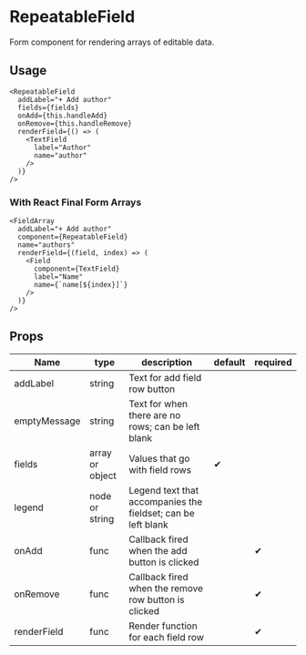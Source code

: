# RepeatableField
Form component for rendering arrays of editable data.

## Usage
```
<RepeatableField
  addLabel="+ Add author"
  fields={fields}
  onAdd={this.handleAdd}
  onRemove={this.handleRemove}
  renderField={() => (
    <TextField
      label="Author"
      name="author"
    />
  )}
/>
```

### With React Final Form Arrays
```
<FieldArray
  addLabel="+ Add author"
  component={RepeatableField}
  name="authors"
  renderField={(field, index) => (
    <Field
      component={TextField}
      label="Name"
      name={`name[${index}]`}
    />
  )}
/>
```

## Props
Name | type | description | default | required
--- | --- | --- | --- | ---
addLabel | string | Text for add field row button |
emptyMessage | string | Text for when there are no rows; can be left blank |
fields | array or object | Values that go with field rows | &#10004;
legend | node or string | Legend text that accompanies the fieldset; can be left blank |
onAdd | func | Callback fired when the add button is clicked |  | &#10004;
onRemove | func | Callback fired when the remove row button is clicked |  | &#10004;
renderField | func | Render function for each field row |  | &#10004;
